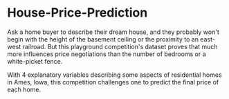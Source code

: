 # House-Price-Prediction

Ask a home buyer to describe their dream house, and they probably won't begin with the height of the basement ceiling or the proximity to an east-west railroad. But this playground competition's dataset proves that much more influences price negotiations than the number of bedrooms or a white-picket fence.

With 4 explanatory variables describing some aspects of residential homes in Ames, Iowa, this competition challenges one to predict the final price of each home.
